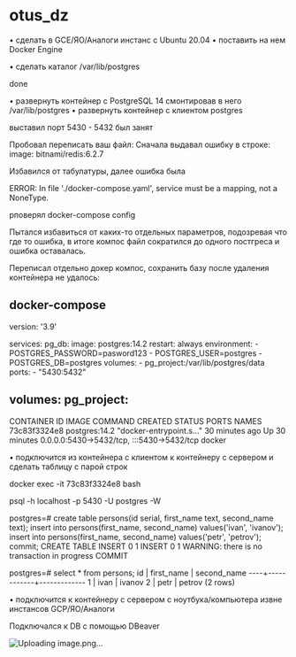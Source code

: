 # otus_dz
• сделать в GCE/ЯО/Аналоги инстанс с Ubuntu 20.04
• поставить на нем Docker Engine


• сделать каталог /var/lib/postgres

done

• развернуть контейнер с PostgreSQL 14 смонтировав в него /var/lib/postgres
• развернуть контейнер с клиентом postgres

выставил порт 5430 - 5432 был занят

Пробовал переписать ваш файл:
Сначала выдавал ошибку в строке:
image: bitnami/redis:6.2.7

Избавился от табулатуры, далее ошибка была

ERROR: In file './docker-compose.yaml', service must be a mapping, not a NoneType.

рповерял docker-compose config

Пытался избавиться от каких-то отдельных параметров, подозревая что где то ошибка, в итоге компос файл сократился до одного постгреса и ошибка оставалась.

Переписал отдельно докер компос, сохранить базу после удаления контейнера не удалось:

docker-compose
-------------------------------------------------------------------------------
version: '3.9'

services:
  pg_db:
    image: postgres:14.2
    restart: always
    environment:
      - POSTGRES_PASSWORD=pasword123
      - POSTGRES_USER=postgres
      - POSTGRES_DB=postgres
    volumes:
      - pg_project:/var/lib/postgres/data
    ports:
      - "5430:5432"

volumes:
  pg_project:
-------------------------------------------------------------------------------


CONTAINER ID   IMAGE                COMMAND                  CREATED          STATUS          PORTS                                       NAMES
73c83f3324e8   postgres:14.2        "docker-entrypoint.s…"   30 minutes ago   Up 30 minutes   0.0.0.0:5430->5432/tcp, :::5430->5432/tcp   docker




• подключится из контейнера с клиентом к контейнеру с сервером и сделать
таблицу с парой строк

docker exec -it 73c83f3324e8 bash

psql -h localhost -p 5430 -U postgres -W

postgres=# 
create table persons(id serial, first_name text, second_name text); insert into persons(first_name, second_name) values('ivan', 'ivanov'); insert into persons(first_name, second_name) values('petr', 'petrov'); commit;
CREATE TABLE
INSERT 0 1
INSERT 0 1
WARNING:  there is no transaction in progress
COMMIT

postgres=# 
select * from persons;
 id | first_name | second_name
----+------------+-------------
  1 | ivan       | ivanov
  2 | petr       | petrov
(2 rows)


• подключится к контейнеру с сервером с ноутбука/компьютера извне инстансов GCP/ЯО/Аналоги

Подключался к DB с помощью DBeaver

![Uploading image.png…]()

